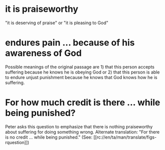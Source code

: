 # it is praiseworthy

"it is deserving of praise" or "it is pleasing to God"

# endures pain ... because of his awareness of God

Possible meanings of the original passage are 1) that this person accepts suffering because he knows he is obeying God or 2) that this person is able to endure unjust punishment because he knows that God knows how he is suffering.

# For how much credit is there ... while being punished?

Peter asks this question to emphasize that there is nothing praiseworthy about suffering for doing something wrong. Alternate translation: "For there is no credit ... while being punished." (See: [[rc://en/ta/man/translate/figs-rquestion]])

